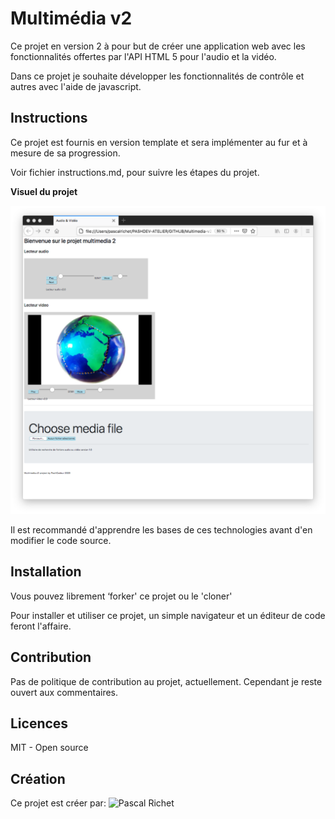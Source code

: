 # Multimédia v2

Ce projet en version 2 à pour but de créer une application web avec les fonctionnalités offertes par l'API HTML 5 pour l'audio et la vidéo.

Dans ce projet je souhaite développer les fonctionnalités de contrôle et autres avec l'aide de javascript. 

## Instructions

Ce projet est fournis en version template et sera implémenter au fur et à mesure de sa progression. 

Voir fichier instructions.md, pour suivre les étapes du projet.

**Visuel du projet**

<img src="https://github.com/PascalR2014/Multimedia-v2/blob/v2.5/multimedia-v2.5.png" alt="Visuel du projet multimédia 2"/>

Il est recommandé d'apprendre les bases de ces technologies avant d'en modifier le code source.

## Installation

Vous pouvez librement ‘forker' ce projet ou le 'cloner'

Pour installer et utiliser ce projet, un simple navigateur et un éditeur de code feront l'affaire.

## Contribution

Pas de politique de contribution au projet, actuellement.
Cependant je reste ouvert aux commentaires.

## Licences

MIT - Open source

## Création

Ce projet est créer par: ![Pascal Richet](https://github.com/PascalR2014)
